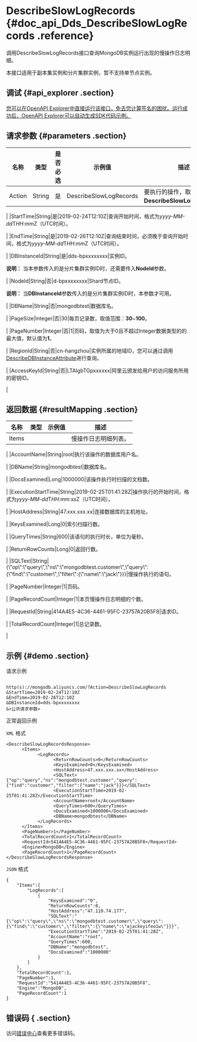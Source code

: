 # DescribeSlowLogRecords {#doc_api_Dds_DescribeSlowLogRecords .reference}

调用DescribeSlowLogRecords接口查询MongoDB实例运行出现的慢操作日志明细。

本接口适用于副本集实例和分片集群实例，暂不支持单节点实例。

## 调试 {#api_explorer .section}

[您可以在OpenAPI Explorer中直接运行该接口，免去您计算签名的困扰。运行成功后，OpenAPI Explorer可以自动生成SDK代码示例。](https://api.aliyun.com/#product=Dds&api=DescribeSlowLogRecords&type=RPC&version=2015-12-01)

## 请求参数 {#parameters .section}

|名称|类型|是否必选|示例值|描述|
|--|--|----|---|--|
|Action|String|是|DescribeSlowLogRecords|要执行的操作，取值：**DescribeSlowLogRecords**。

 |
|StartTime|String|是|2019-02-24T12:10Z|查询开始时间，格式为*yyyy-MM-dd*T*HH:mm*Z（UTC时间）。

 |
|EndTime|String|是|2019-02-26T12:10Z|查询结束时间，必须晚于查询开始时间，格式为*yyyy-MM-dd*T*HH:mm*Z（UTC时间）。

 |
|DBInstanceId|String|是|dds-bpxxxxxxxx|实例ID。

 **说明：** 当本参数传入的是分片集群实例ID时，还需要传入**NodeId**参数。

 |
|NodeId|String|否|d-bpxxxxxxxx|Shard节点ID。

 **说明：** 当**DBInstanceId**参数传入的是分片集群实例ID时，本参数才可用。

 |
|DBName|String|否|mongodbtest|数据库名。

 |
|PageSize|Integer|否|30|每页记录数，取值范围：**30**~**100**。

 |
|PageNumber|Integer|否|1|页码，取值为大于0且不超过Integer数据类型的的最大值，默认值为**1**。

 |
|RegionId|String|否|cn-hangzhou|实例所属的地域ID，您可以通过调用[DescribeDBInstanceAttribute](~~62010~~)进行查询。

 |
|AccessKeyId|String|否|LTAIgbTGpxxxxxx|阿里云颁发给用户的访问服务所用的密钥ID。

 |

## 返回数据 {#resultMapping .section}

|名称|类型|示例值|描述|
|--|--|---|--|
|Items| | |慢操作日志明细列表。

 |
|AccountName|String|root|执行该操作的数据库用户名。

 |
|DBName|String|mongodbtest|数据库名。

 |
|DocsExamined|Long|1000000|该操作执行时扫描的文档数。

 |
|ExecutionStartTime|String|2019-02-25T01:41:28Z|操作执行的开始时间，格式为*yyyy-MM-dd*T*HH:mm:ss*Z（UTC时间）。

 |
|HostAddress|String|47.xxx.xxx.xx|连接数据库的主机地址。

 |
|KeysExamined|Long|0|索引扫描行数。

 |
|QueryTimes|String|600|该语句的执行时长，单位为毫秒。

 |
|ReturnRowCounts|Long|0|返回行数。

 |
|SQLText|String|\{\\"op\\":\\"query\\",\\"ns\\":\\"mongodbtest.customer\\",\\"query\\":\{\\"find\\":\\"customer\\",\\"filter\\":\{\\"name\\":\\"jack\\"\}\}\}|慢操作执行的语句。

 |
|PageNumber|Integer|1|页码。

 |
|PageRecordCount|Integer|1|本页慢操作日志明细的个数。

 |
|RequestId|String|414A4E5-4C36-4461-95FC-23757A20B5F8|请求ID。

 |
|TotalRecordCount|Integer|1|总记录数。

 |

## 示例 {#demo .section}

请求示例

``` {#request_demo}

http(s)://mongodb.aliyuncs.com/?Action=DescribeSlowLogRecords
&StartTime=2019-02-24T12:10Z
&EndTime=2019-02-26T12:10Z
&DBInstanceId=dds-bpxxxxxxxx
&<公共请求参数>

```

正常返回示例

`XML` 格式

``` {#xml_return_success_demo}
<DescribeSlowLogRecordsResponse>
	  <Items>
		    <LogRecords>
			      <ReturnRowCounts>0</ReturnRowCounts>
			      <KeysExamined>0</KeysExamined>
			      <HostAddress>47.xxx.xxx.xx</HostAddress>
			      <SQLText>{"op":"query","ns":"mongodbtest.customer","query":{"find":"customer","filter":{"name":"jack"}}}</SQLText>
			      <ExecutionStartTime>2019-02-25T01:41:28Z</ExecutionStartTime>
			      <AccountName>root</AccountName>
			      <QueryTimes>600</QueryTimes>
			      <DocsExamined>1000000</DocsExamined>
			      <DBName>mongodbtest</DBName>
		    </LogRecords>
	  </Items>
	  <PageNumber>1</PageNumber>
	  <TotalRecordCount>1</TotalRecordCount>
	  <RequestId>5414A4E5-4C36-4461-95FC-23757A20B5F8</RequestId>
	  <Engine>MongoDB</Engine>
	  <PageRecordCount>1</PageRecordCount>
</DescribeSlowLogRecordsResponse>
```

`JSON` 格式

``` {#json_return_success_demo}
{
	"Items":{
		"LogRecords":[
			{
				"KeysExamined":"0",
				"ReturnRowCounts":0,
				"HostAddress":"47.110.74.177",
				"SQLText":"{\"op\":\"query\",\"ns\":\"mongodbtest.customer\",\"query\":{\"find\":\"customer\",\"filter\":{\"name\":\"ajackeyifeo1w\"}}}",
				"ExecutionStartTime":"2019-02-25T01:41:28Z",
				"AccountName":"root",
				"QueryTimes":600,
				"DBName":"mongodbtest",
				"DocsExamined":"1000000"
			}
		]
	},
	"TotalRecordCount":1,
	"PageNumber":1,
	"RequestId":"5414A4E5-4C36-4461-95FC-23757A20B5F8",
	"Engine":"MongoDB",
	"PageRecordCount":1
}
```

## 错误码 { .section}

访问[错误中心](https://error-center.aliyun.com/status/product/Dds)查看更多错误码。

